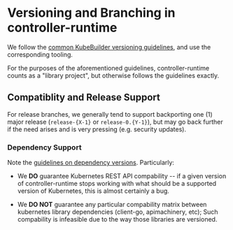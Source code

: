 # Versioning and Branching in controller-runtime

We follow the [common KubeBuilder versioning guidelines][guidelines], and
use the corresponding tooling.

For the purposes of the aforementioned guidelines, controller-runtime
counts as a "library project", but otherwise follows the guidelines
exactly.

[guidelines]: https://sigs.k8s.io/kubebuilder-release-tools/VERSIONING.md

## Compatiblity and Release Support

For release branches, we generally tend to support backporting one (1)
major release (`release-{X-1}` or `release-0.{Y-1}`), but may go back
further if the need arises and is very pressing (e.g. security updates).

### Dependency Support

Note the [guidelines on dependency versions][dep-versions].  Particularly:

- We **DO** guarantee Kubernetes REST API compability -- if a given
  version of controller-runtime stops working with what should be
  a supported version of Kubernetes, this is almost certainly a bug.

- We **DO NOT** guarantee any particular compability matrix between
  kubernetes library dependencies (client-go, apimachinery, etc); Such
  compability is infeasible due to the way those libraries are versioned.

[dep-versions]: https://sigs.k8s.io/kubebuilder-release-tools/VERSIONING.md#kubernetes-version-compatibility
